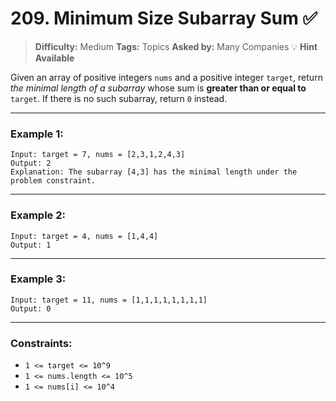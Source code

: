 # 209. Minimum Size Subarray Sum ✅

> **Difficulty:** Medium
> **Tags:** Topics
> **Asked by:** Many Companies
> 💡 **Hint Available**

Given an array of positive integers `nums` and a positive integer `target`, return *the minimal length of a subarray* whose sum is **greater than or equal to** `target`. If there is no such subarray, return `0` instead.

---

### Example 1:

```text
Input: target = 7, nums = [2,3,1,2,4,3]  
Output: 2  
Explanation: The subarray [4,3] has the minimal length under the problem constraint.
```

---

### Example 2:

```text
Input: target = 4, nums = [1,4,4]  
Output: 1
```

---

### Example 3:

```text
Input: target = 11, nums = [1,1,1,1,1,1,1,1]  
Output: 0
```

---

### Constraints:

* `1 <= target <= 10^9`
* `1 <= nums.length <= 10^5`
* `1 <= nums[i] <= 10^4`

